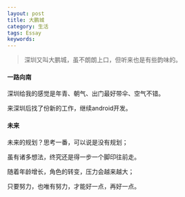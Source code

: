 ```yaml
---
layout: post
title: 大鹏城
category: 生活
tags: Essay
keywords: 
---
```


> 深圳又叫大鹏城，虽不朗朗上口，但听来也是有些韵味的。

#### 一路向南

深圳给我的感觉是年青、朝气、出门最好带伞、空气不错。

来深圳后找了份新的工作，继续android开发。


#### 未来

未来的规划？思考一番，可以说是没有规划；

虽有诸多想法，终究还是得一步一个脚印往前走。

随着年龄增长，角色的转变，压力会越来越大；

只要努力，也唯有努力，才能好一点，再好一点。
